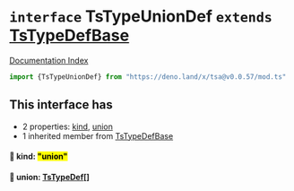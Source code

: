 # `interface` TsTypeUnionDef `extends` [TsTypeDefBase](../private.interface.TsTypeDefBase/README.md)

[Documentation Index](../README.md)

```ts
import {TsTypeUnionDef} from "https://deno.land/x/tsa@v0.0.57/mod.ts"
```

## This interface has

- 2 properties:
[kind](#-kind-union),
[union](#-union-tstypedef)
- 1 inherited member from [TsTypeDefBase](../private.interface.TsTypeDefBase/README.md)


#### 📄 kind: <mark>"union"</mark>



#### 📄 union: [TsTypeDef](../type.TsTypeDef/README.md)\[]



